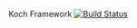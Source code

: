 Koch Framework [![Build Status](https://travis-ci.org/KSST/KF.png)](https://travis-ci.org/[KSST]/[KF])
